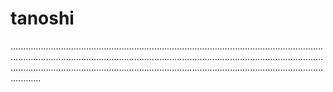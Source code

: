 # tanoshi
................................................................................................................................................................................................................................................................................................................................................................................................